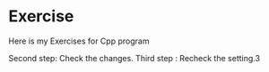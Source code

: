 # Exercise
Here is my Exercises for Cpp program

Second step: Check the changes.
Third step : Recheck the setting.3
